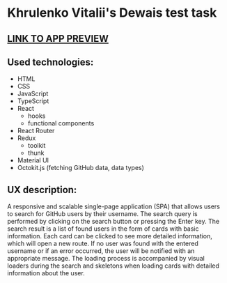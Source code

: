 # Khrulenko Vitalii's Dewais test task

## [LINK TO APP PREVIEW](https://dewais-github-search.vercel.app/)

## Used technologies:

- HTML
- CSS
- JavaScript
- TypeScript
- React
  - hooks
  - functional components
- React Router
- Redux
  - toolkit
  - thunk
- Material UI
- Octokit.js (fetching GitHub data, data types)

## UX description:

A responsive and scalable single-page application (SPA) that allows users to search for GitHub users by their username. The search query is performed by clicking on the search button or pressing the Enter key. The search result is a list of found users in the form of cards with basic information. Each card can be clicked to see more detailed information, which will open a new route. If no user was found with the entered username or if an error occurred, the user will be notified with an appropriate message. The loading process is accompanied by visual loaders during the search and skeletons when loading cards with detailed information about the user.
